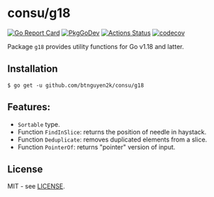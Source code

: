 # consu/g18

[![Go Report Card](https://goreportcard.com/badge/github.com/btnguyen2k/consu)](https://goreportcard.com/report/github.com/btnguyen2k/consu)
[![PkgGoDev](https://pkg.go.dev/badge/github.com/btnguyen2k/consu/g18)](https://pkg.go.dev/github.com/btnguyen2k/consu/g18)
[![Actions Status](https://github.com/btnguyen2k/consu/workflows/g18/badge.svg)](https://github.com/btnguyen2k/consu/actions)
[![codecov](https://codecov.io/gh/btnguyen2k/consu/branch/g18/graph/badge.svg)](https://app.codecov.io/gh/btnguyen2k/consu/tree/g18/g18)

Package `g18` provides utility functions for Go v1.18 and latter.

## Installation

```shell
$ go get -u github.com/btnguyen2k/consu/g18
```

## Features:

- `Sortable` type.
- Function `FindInSlice`: returns the position of needle in haystack.
- Function `Deduplicate`: removes duplicated elements from a slice.
- Function `PointerOf`: returns "pointer" version of input.

## License

MIT - see [LICENSE](LICENSE.md).
